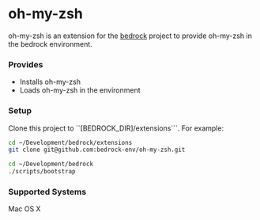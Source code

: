 # oh-my-zsh

oh-my-zsh is an extension for the [bedrock](https://github.com/bedrock-env/ack)
project to provide oh-my-zsh in the bedrock environment.

### Provides

- Installs oh-my-zsh
- Loads oh-my-zsh in the environment

### Setup

Clone this project to ``[BEDROCK_DIR]/extensions```. For example:

```sh
cd ~/Development/bedrock/extensions
git clone git@github.com:bedrock-env/oh-my-zsh.git
```

```sh
cd ~/Development/bedrock
./scripts/bootstrap
```

### Supported Systems

Mac OS X